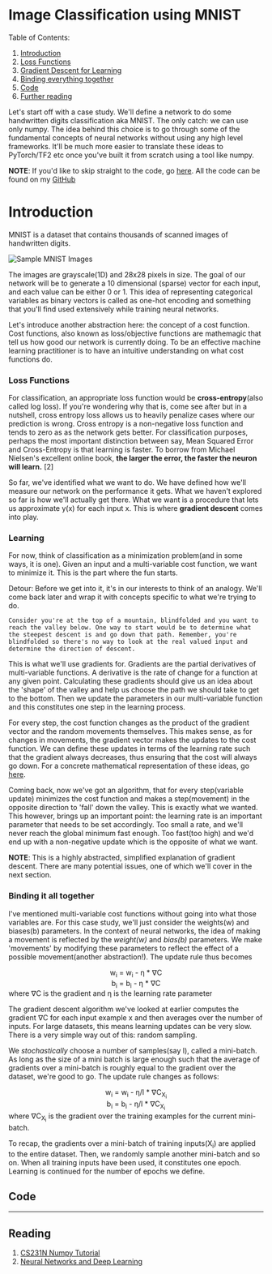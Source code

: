# Image Classification using MNIST

Table of Contents:
1. [Introduction](#Introduction)
2. [Loss Functions](#Loss-Functions)
3. [Gradient Descent for Learning](#Learning)
4. [Binding everything together](#Binding-it-all-together)
5. [Code](#Code) 
6. [Further reading](#Reading)

Let's start off with a case study. We'll define a network to do some handwritten digits classification aka MNIST. The only catch: we can use only numpy. The idea behind this choice is to go through some of the fundamental concepts of neural networks without using any high level frameworks. It'll be much more easier to translate these ideas to PyTorch/TF2 etc once you've built it from scratch using a tool like numpy.

**NOTE**: If you'd like to skip straight to the code, go [here](#code). All the code can be found on my [GitHub](https://github.com/jsaurabh/dl-ub/tree/master)

# Introduction

MNIST is a dataset that contains thousands of scanned images of handwritten digits.

![](http://neuralnetworksanddeeplearning.com/images/digits_separate.png "Sample MNIST Images")

The images are grayscale(1D) and 28x28 pixels in size. The goal of our network will be to generate a 10 dimensional (sparse) vector for each input, and each value can be either 0 or 1. This idea of representing categorical variables as binary vectors is called as one-hot encoding and something that you'll find used extensively while training neural networks.

Let's introduce another abstraction here: the concept of a cost function. Cost functions, also known as loss/objective functions are mathemagic that tell us how good our network is currently doing. To be an effective machine learning practitioner is to have an intuitive understanding on what cost functions do. 

### Loss Functions
For classification, an appropriate loss function would be **cross-entropy**(also called log loss). If you're wondering why that is, come see after but in a nutshell, cross entropy loss allows us to heavily penalize cases where our prediction is wrong. Cross entropy is a non-negative loss function and tends to zero as as the network gets better. For classification purposes, perhaps the most important distinction between say, Mean Squared Error and Cross-Entropy is that learning is faster. To borrow from Michael Nielsen's excellent online book, **the larger the error, the  faster the neuron will learn.** [2]

So far, we've identified what we want to do. We have defined how we'll measure our network on the performance it gets. What we haven't explored so far is how we'll actually get there. What we want is a procedure that lets us approximate y(x) for each input x. This is where **gradient descent** comes into play.

### Learning 
For now, think of classification as a minimization problem(and in some ways, it is one). Given an input and a multi-variable cost function, we want to minimize it. This is the part where the fun starts. 

Detour:
Before we get into it, it's in our interests to think of an analogy. We'll come back later and wrap it with concepts specific to what we're trying to do.

    Consider you're at the top of a mountain, blindfolded and you want to reach the valley below. One way to start would be to determine what the steepest descent is and go down that path. Remember, you're blindfolded so there's no way to look at the real valued input and determine the direction of descent. 

This is what we'll use gradients for. Gradients are the partial derivatives of multi-variable functions. A derivative is the rate of change for a function at any given point. Calculating these gradients should give us an idea about the 'shape' of the valley and help us choose the path we should take to get to the bottom. Then we update the parameters in our multi-variable function and this constitutes one step in the learning process. 

For every step, the cost function changes as the product of the gradient vector and the random movements themselves. This makes sense, as for changes in movements, the gradient vector makes the updates to the cost function. We can define these updates in terms of the learning rate such that the gradient always decreases, thus ensuring that the cost will always go down. For a concrete mathematical representation of these ideas, go [here](http://neuralnetworksanddeeplearning.com/chap1.html).

Coming back, now we've got an algorithm, that for every step(variable update) minimizes the cost function and makes a step(movement) in the opposite direction to 'fall' down the valley. This is exactly what we wanted. This however, brings up an important point: the learning rate is an important parameter that needs to be set accordingly. Too small a rate, and we'll never reach the global minimum fast enough. Too fast(too high) and we'd end up with a non-negative update which is the opposite of what we want. 

**NOTE**: This is a highly abstracted, simplified explanation of gradient descent. There are many potential issues, one of which we'll cover in the next section.

### Binding it all together
I've mentioned multi-variable cost functions without going into what those variables are. For this case study, we'll just consider the weights(w) and biases(b) parameters. In the context of neural networks, the idea of making a movement is reflected by the *weight(w)* and *bias(b)* parameters. We make 'movements' by modifying these parameters to reflect the effect of a possible movement(another abstraction!). The update rule thus becomes 
       
<center> w<sub>i</sub> = w<sub>i</sub> - &eta; * &nabla;C </center>
<center> b<sub>i</sub> = b<sub>i</sub> - &eta; * &nabla;C </center>
where &nabla;C is the gradient and &eta; is the learning rate parameter
 
The gradient descent algorithm we've looked at earlier computes the gradient &nabla;C for each input example x and then averages over the number of inputs. For large datasets, this means learning updates can be very slow. There is a very simple way out of this: random sampling. 

We *stochastically* choose a number of samples(say l), called a mini-batch. As long as the size of a mini batch is large enough such that the average of gradients over a mini-batch is roughly equal to the gradient over the dataset, we're good to go. The update rule changes as follows:

<center> w<sub>i</sub> = w<sub>i</sub> - &eta;/l * &nabla;C<sub>X<sub>i</sub></sub> </center>
<center> b<sub>i</sub> = b<sub>i</sub> - &eta;/l * &nabla;C<sub>X<sub>i</sub></sub> </center>
where &nabla;C<sub>X<sub>i</sub></sub> is the gradient over the training examples for the current mini-batch. 

To recap, the gradients over a mini-batch of training inputs(X<sub>i</sub>) are applied to the entire dataset. Then, we randomly sample another mini-batch and so on. When all training inputs have been used, it constitutes one epoch. Learning is continued for the number of epochs we define.

## Code
---
## Reading

1. [CS231N Numpy Tutorial](http://cs231n.github.io/python-numpy-tutorial)
2. [Neural Networks and Deep Learning](http://neuralnetworksanddeeplearning.com/chap3.html)